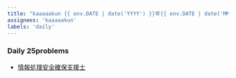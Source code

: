 ```yaml
---
title: "kaaaaakun {{ env.DATE | date('YYYY') }}年{{ env.DATE | date('MM') }}月{{ env.DATE | date('DD') }}日"
assignees: 'kaaaaakun'
labels: 'daily'
---
```


### Daily 25problems
- [情報処理安全確保支援士](https://www.sc-siken.com/sckakomon.php)
